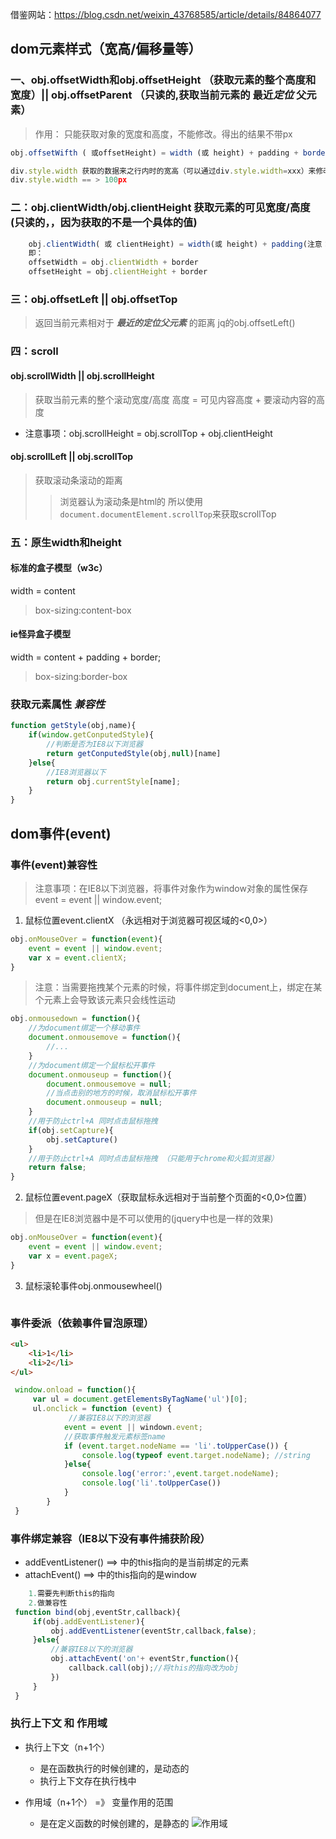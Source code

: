 借鉴网站：https://blog.csdn.net/weixin_43768585/article/details/84864077

## dom元素样式（宽高/偏移量等）
### 一、obj.offsetWidth和obj.offsetHeight （获取元素的整个高度和宽度）|| obj.offsetParent （只读的,获取当前元素的 最近***定位*** 父元素）
 > 作用： 只能获取对象的宽度和高度，不能修改。得出的结果不带px
```javascript
obj.offsetWifth ( 或offsetHeight) = width (或 height) + padding + border(注意：不包括外边距！)

div.style.width 获取的数据来之行内时的宽高（可以通过div.style.width=xxx）来修改div的宽高
div.style.width == > 100px
```

### 二：obj.clientWidth/obj.clientHeight 获取元素的可见宽度/高度 (只读的，，因为获取的不是一个具体的值)
```javascript
    obj.clientWidth( 或 clientHeight) = width(或 height) + padding(注意：不包括border)，
    即：
    offsetWidth = obj.clientWidth + border
    offsetHeight = obj.clientHeight + border
```

### 三：obj.offsetLeft || obj.offsetTop 
> 返回当前元素相对于 ***最近的定位父元素*** 的距离
> jq的obj.offsetLeft()



### 四：scroll

#### obj.scrollWidth || obj.scrollHeight
> 获取当前元素的整个滚动宽度/高度
> 高度 = 可见内容高度 + 要滚动内容的高度

* 注意事项：obj.scrollHeight = obj.scrollTop + obj.clientHeight

#### obj.scrollLeft || obj.scrollTop
> 获取滚动条滚动的距离
> > 浏览器认为滚动条是html的 所以使用`document.documentElement.scrollTop`来获取scrollTop

### 五：原生width和height

#### 标准的盒子模型（w3c）
width = content
> box-sizing:content-box


#### ie怪异盒子模型
width = content + padding + border;
> box-sizing:border-box


### 获取元素属性 ***兼容性***
```javascript
function getStyle(obj,name){
    if(window.getConputedStyle){
        //判断是否为IE8以下浏览器
        return getConputedStyle(obj,null)[name]
    }else{
        //IE8浏览器以下
        return obj.currentStyle[name];
    }
}
```

## dom事件(event)
### 事件(event)兼容性
> 注意事项：在IE8以下浏览器，将事件对象作为window对象的属性保存
> event = event || window.event;
  1. 鼠标位置event.clientX （永远相对于浏览器可视区域的<0,0>）
```javascript
obj.onMouseOver = function(event){
    event = event || window.event;
    var x = event.clientX;
}
```
> 注意：当需要拖拽某个元素的时候，将事件绑定到document上，绑定在某个元素上会导致该元素只会线性运动
```javascript
obj.onmousedown = function(){
    //为document绑定一个移动事件
    document.onmousemove = function(){
        //...
    }
    //为document绑定一个鼠标松开事件
    document.onmouseup = function(){
        document.onmousemove = null;
        //当点击别的地方的时候，取消鼠标松开事件
        document.onmouseup = null;
    }
    //用于防止ctrl+A 同时点击鼠标拖拽
    if(obj.setCapture){
        obj.setCapture()
    }
    //用于防止ctrl+A 同时点击鼠标拖拽 （只能用于chrome和火狐浏览器）
    return false;
}
```

2. 鼠标位置event.pageX（获取鼠标永远相对于当前整个页面的<0,0>位置）
> 但是在IE8浏览器中是不可以使用的(jquery中也是一样的效果)
```javascript
obj.onMouseOver = function(event){
    event = event || window.event;
    var x = event.pageX;
}
```

3. 鼠标滚轮事件obj.onmousewheel()
```javascript

```

### 事件委派（依赖事件冒泡原理）
```html
<ul>
    <li>1</li>
    <li>2</li>
</ul>
```

```javascript
 window.onload = function(){
     var ul = document.getElementsByTagName('ul')[0];
     ul.onclick = function (event) {
             //兼容IE8以下的浏览器
            event = event || windown.event;
            //获取事件触发元素标签name
            if (event.target.nodeName == 'li'.toUpperCase()) {
                console.log(typeof event.target.nodeName); //string
            }else{
                console.log('error:',event.target.nodeName);
                console.log('li'.toUpperCase())
            }
        }
 }
```

### 事件绑定兼容（IE8以下没有事件捕获阶段）
- addEventListener() ==> 中的this指向的是当前绑定的元素
- attachEvent() ==> 中的this指向的是window
  
```javascript
    1.需要先判断this的指向
    2.做兼容性
 function bind(obj,eventStr,callback){
     if(obj.addEventListener){
         obj.addEventListener(eventStr,callback,false);
     }else{
         //兼容IE8以下的浏览器
         obj.attachEvent('on'+ eventStr,function(){
             callback.call(obj);//将this的指向改为obj
         })
     }
 }
```


### 执行上下文 和 作用域
- 执行上下文（n+1个）
   - 是在函数执行的时候创建的，是动态的
   - 执行上下文存在执行栈中

- 作用域（n+1个） =》 变量作用的范围
   - 是在定义函数的时候创建的，是静态的
  ![作用域](作用域链.png)